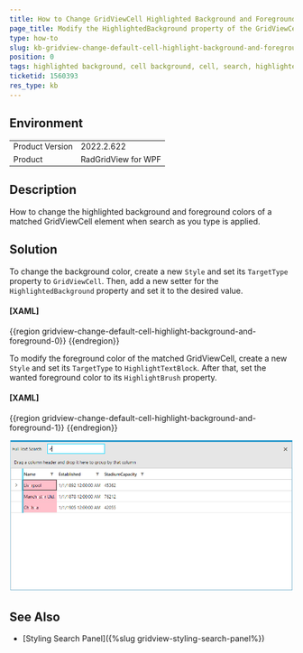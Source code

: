 ```yaml
---
title: How to Change GridViewCell Highlighted Background and Foreground Color
page_title: Modify the HighlightedBackground property of the GridViewCell element and HighlightBrush property of HighlightTextBlock.
type: how-to
slug: kb-gridview-change-default-cell-highlight-background-and-foreground-colors
position: 0
tags: highlighted background, cell background, cell, search, highlighted foreground
ticketid: 1560393
res_type: kb
---
```


## Environment
<table>
    <tbody>
        <tr>
			<td>Product Version</td>
			<td>2022.2.622</td>
		</tr>
		<tr>
			<td>Product</td>
			<td>RadGridView for WPF</td>
		</tr>
	</tbody>
</table>

## Description

How to change the highlighted background and foreground colors of a matched GridViewCell element when search as you type is applied.

## Solution

To change the background color, create a new `Style` and set its `TargetType` property to `GridViewCell`. Then, add a new setter for the `HighlightedBackground` property and set it to the desired value.

#### __[XAML]__
{{region gridview-change-default-cell-highlight-background-and-foreground-0}}
    <!-- If you use NoXaml dlls set the BasedOn property of the Style: BasedOn="{StaticResource GridViewCellStyle}" -->
    <Style TargetType="telerik:GridViewCell">
        <Setter Property="HighlightedBackground" Value="Pink"/>
    </Style>
{{endregion}}

To modify the foreground color of the matched GridViewCell, create a new `Style` and set its `TargetType` to `HighlightTextBlock`. After that, set the wanted foreground color to its `HighlightBrush` property.  

#### __[XAML]__
{{region gridview-change-default-cell-highlight-background-and-foreground-1}}
	<!-- If you use NoXaml dlls set the BasedOn property of the Style: BasedOn="{StaticResource HighlightTextBlockStyle}" -->
	<Style TargetType="telerik:HighlightTextBlock"> 
	        <Setter Property="HighlightBrush" Value="White"/>        
	</Style>
{{endregion}}

![Telerik {{ site.framework_name }} DataGrid search-panel-highlight-cell-background-color](images/gridview-change-default-cell-highlight-background-and-foreground-colors.png)

## See Also  
* [Styling Search Panel]({%slug gridview-styling-search-panel%})